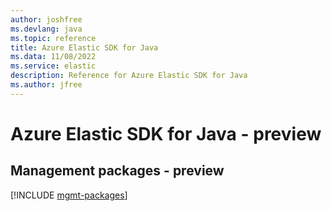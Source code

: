 ```yaml
---
author: joshfree
ms.devlang: java
ms.topic: reference
title: Azure Elastic SDK for Java
ms.data: 11/08/2022
ms.service: elastic
description: Reference for Azure Elastic SDK for Java
ms.author: jfree
---
```

# Azure Elastic SDK for Java - preview

## Management packages - preview
[!INCLUDE [mgmt-packages](elastic-mgmt-index.md)]